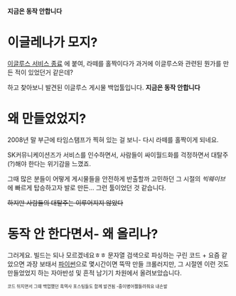 **지금은 동작 안합니다**

# 이글레나가 모지?
[이글루스 서비스 종료](http://ebc.egloos.com/8780) 에 붙여, 라떼를 홀짝이다가 과거에 이글루스와 관련된 뭔가를 만든 적이 있었던거 같은데?

하고 찾아보니 발견된 이글루스 게시물 백업툴입니다. **지금은 동작 안합니다**

# 왜 만들었었지?
2008년 말 부근에 타임스탬프가 찍혀 있는 걸 보니- 다시 라떼를 홀짝이게 되네요.

SK커뮤니케이션즈가 서비스를 인수하면서, 사람들이 싸이월드화를 걱정하면서 대탈주(?)해야 한다는 위기감을 느꼈죠.

그때 많은 분들이 어떻게 게시물들을 안전하게 반출할까 고민하던 그 시절의 *빅웨이브* 에 빠르게 탑승하고자 발로 만든... 그런 툴이었던 것 같습니다.

~~하지만 사람들의 대탈주는 이루어지지 않았다~~

# 동작 안 한다면서- 왜 올리나?
그러게요. 빌드는 되나 모르겠네요ㅎㅎ
문자열 검색으로 파싱하는 구린 코드 + 요즘 같았으면 과장 보태서 [파이썬](http://nvyu.egloos.com/1921714)으로 몇시간이면 뚝딱 만들 크롤러지만,
그 시절엔 이런 것도 만들었었지 하는 자아반성 및 흔적 남기기 차원에서 올려보았습니다.

<sub><sup>코드 뒤지면서 그때 백업했던 흑역사 포스팅들도 함께 발견됨 -중이병어쩔돌려줘요 내손발</sup></sub>
